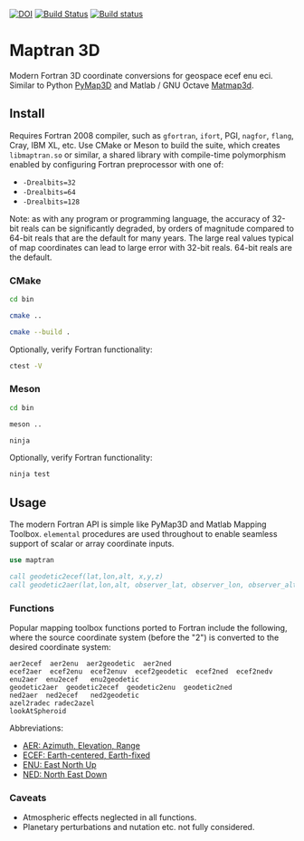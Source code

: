 [![DOI](https://zenodo.org/badge/144193557.svg)](https://zenodo.org/badge/latestdoi/144193557)
[![Build Status](https://travis-ci.com/scivision/maptran3d.svg?branch=master)](https://travis-ci.com/scivision/maptran3d)
[![Build status](https://ci.appveyor.com/api/projects/status/rtmoplrumvonsscs?svg=true)](https://ci.appveyor.com/project/scivision/maptran)

# Maptran 3D
Modern Fortran 3D coordinate conversions for geospace ecef enu eci.
Similar to Python 
[PyMap3D](https://github.com/scivision/pymap3d)
and Matlab / GNU Octave
[Matmap3d](https://github.com/scivision/matmap3d).

## Install

Requires Fortran 2008 compiler, such as `gfortran`, `ifort`, PGI, `nagfor`, `flang`, Cray, IBM XL, etc.
Use CMake or Meson to build the suite, which creates `libmaptran.so` or similar, a shared library with compile-time polymorphism enabled by configuring Fortran preprocessor with one of:

* `-Drealbits=32`
* `-Drealbits=64`
* `-Drealbits=128`

Note: as with any program or programming language, the accuracy of 32-bit reals can be significantly degraded, by orders of magnitude compared to 64-bit reals that are the default for many years.
The large real values typical of map coordinates can lead to large error with 32-bit reals.
64-bit reals are the default.

### CMake

```sh
cd bin

cmake ..

cmake --build .
```

Optionally, verify Fortran functionality:
```sh
ctest -V
```

### Meson

```sh
cd bin

meson ..

ninja
```

Optionally, verify Fortran functionality:
```sh
ninja test
``` 


## Usage

The modern Fortran API is simple like PyMap3D and Matlab Mapping Toolbox.
`elemental` procedures are used throughout to enable seamless support of scalar or array coordinate inputs. 

```fortran
use maptran

call geodetic2ecef(lat,lon,alt, x,y,z)
call geodetic2aer(lat,lon,alt, observer_lat, observer_lon, observer_alt)
```

### Functions

Popular mapping toolbox functions ported to Fortran include the
following, where the source coordinate system (before the "2") is
converted to the desired coordinate system:
```
aer2ecef  aer2enu  aer2geodetic  aer2ned
ecef2aer  ecef2enu  ecef2enuv  ecef2geodetic  ecef2ned  ecef2nedv
enu2aer  enu2ecef   enu2geodetic
geodetic2aer  geodetic2ecef  geodetic2enu  geodetic2ned
ned2aer  ned2ecef   ned2geodetic
azel2radec radec2azel
lookAtSpheroid
```

Abbreviations:

-   [AER: Azimuth, Elevation, Range](https://en.wikipedia.org/wiki/Spherical_coordinate_system)
-   [ECEF: Earth-centered, Earth-fixed](https://en.wikipedia.org/wiki/ECEF)
-   [ENU: East North Up](https://en.wikipedia.org/wiki/Axes_conventions#Ground_reference_frames:_ENU_and_NED)
-   [NED: North East Down](https://en.wikipedia.org/wiki/North_east_down)

### Caveats

* Atmospheric effects neglected in all functions.
* Planetary perturbations and nutation etc. not fully considered.

